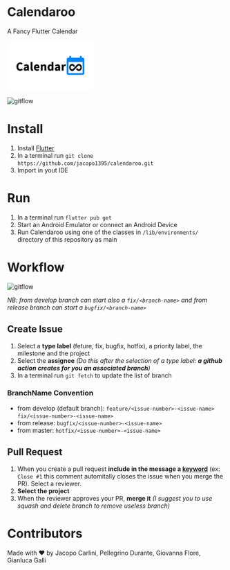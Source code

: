 # Calendaroo
A Fancy Flutter Calendar

![Banner](https://github.com/jacopo1395/calendaroo/blob/master/android/app/src/main/res/drawable/banner_calendaroo.png?raw=true)

<img src="https://raw.githubusercontent.com/loowcode/calendaroo/36c11a3f22fd62b62d5205bcb5e98b2838d3b158/resources/Screenshot_20210613-131725.jpg" alt="gitflow" width="200"/>


# Install
1. Install [Flutter](https://flutter.dev/docs/get-started/install)
2. In a terminal run `git clone https://github.com/jacopo1395/calendaroo.git`
3. Import in yout IDE

# Run
1. In a terminal run `flutter pub get`
2. Start an Android Emulator or connect an Android Device
3. Run Calendaroo using one of the classes in `/lib/environments/` directory of this repository as main

# Workflow
<img src="https://nvie.com/img/git-model@2x.png" alt="gitflow" width="500"/>

*NB: from develop branch can start also a `fix/<branch-name>` and from release branch can start a `bugfix/<branch-name>`*

## Create Issue
1. Select a **type label** (feture, fix, bugfix, hotfix), a priority label, the milestone and the project
2. Select the **assignee** *(Do this after the selection of a type label: **a github action creates for you an associated branch**)*
3. In a terminal run `git fetch` to update the list of branch

### BranchName Convention
- from develop (default branch): `feature/<issue-number>-<issue-name>` `fix/<issue-number>-<issue-name>`
- from release: `bugfix/<issue-number>-<issue-name>`
- from master: `hotfix/<issue-number>-<issue-name>`

## Pull Request
1. When you create a pull request **include in the message a [keyword](https://help.github.com/en/enterprise/2.16/user/github/managing-your-work-on-github/closing-issues-using-keywords#about-issue-references)** (ex: `Close #1` this comment automitally closes the issue when you merge the PR). Select a reviewer.
2. **Select the project**
3. When the reviewer approves your PR, **merge it** *(I suggest you to use squash and delete branch to remove useless branch)*


# Contributors
Made with ❤ by Jacopo Carlini, Pellegrino Durante, Giovanna Flore, Gianluca Galli
